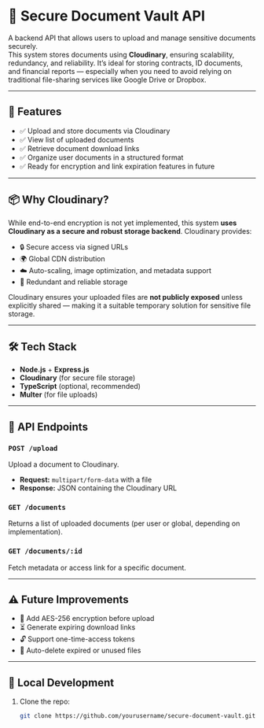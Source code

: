 # 🔐 Secure Document Vault API

A backend API that allows users to upload and manage sensitive documents securely.  
This system stores documents using **Cloudinary**, ensuring scalability, redundancy, and reliability. It’s ideal for storing contracts, ID documents, and financial reports — especially when you need to avoid relying on traditional file-sharing services like Google Drive or Dropbox.

---

## 🚀 Features

- ✅ Upload and store documents via Cloudinary
- ✅ View list of uploaded documents
- ✅ Retrieve document download links
- ✅ Organize user documents in a structured format
- ✅ Ready for encryption and link expiration features in future

---

## 📦 Why Cloudinary?

While end-to-end encryption is not yet implemented, this system **uses Cloudinary as a secure and robust storage backend**. Cloudinary provides:

- 🔒 Secure access via signed URLs
- 🌍 Global CDN distribution
- ☁️ Auto-scaling, image optimization, and metadata support
- 📁 Redundant and reliable storage

Cloudinary ensures your uploaded files are **not publicly exposed** unless explicitly shared — making it a suitable temporary solution for sensitive file storage.

---

## 🛠️ Tech Stack

- **Node.js** + **Express.js**
- **Cloudinary** (for secure file storage)
- **TypeScript** (optional, recommended)
- **Multer** (for file uploads)

---

## 📄 API Endpoints

### `POST /upload`
Upload a document to Cloudinary.
- **Request:** `multipart/form-data` with a file
- **Response:** JSON containing the Cloudinary URL

### `GET /documents`
Returns a list of uploaded documents (per user or global, depending on implementation).

### `GET /documents/:id`
Fetch metadata or access link for a specific document.

---

## ⚠️ Future Improvements

- 🔐 Add AES-256 encryption before upload
- ⏳ Generate expiring download links
- 🔓 Support one-time-access tokens
- 📅 Auto-delete expired or unused files

---

## 🧪 Local Development

1. Clone the repo:
   ```bash
   git clone https://github.com/yourusername/secure-document-vault.git

